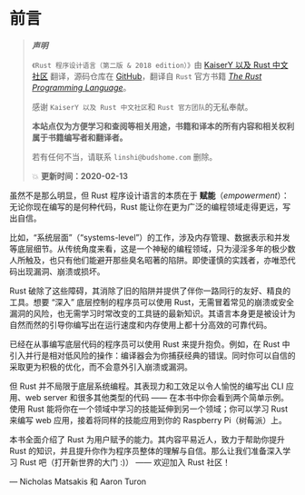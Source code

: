# 前言

> **_声明_**
> 
> `《Rust 程序设计语言（第二版 & 2018 edition）》`由 [KaiserY 以及 Rust 中文社区](https://github.com/KaiserY) 翻译，源码仓库在 [GitHub](https://github.com/budshome/trpl-zh-cn)，翻译自 `Rust` 官方书籍 [*The Rust Programming Language*](https://github.com/rust-lang/book/tree/master/src)。
> 
> 感谢 `KaiserY 以及 Rust 中文社区`和 `Rust 官方团队`的无私奉献。
> 
> **本站点仅为方便学习和查阅等相关用途，书籍和译本的所有内容和相关权利属于书籍编写者和翻译者。**
> 
> 若有任何不当，请联系 `linshi@budshome.com` 删除。
> 
> 💥 **更新时间：2020-02-13**

虽然不是那么明显，但 Rust 程序设计语言的本质在于 **赋能**（*empowerment*）：无论你现在编写的是何种代码，Rust 能让你在更为广泛的编程领域走得更远，写出自信。

比如，“系统层面”（“systems-level”）的工作，涉及内存管理、数据表示和并发等底层细节。从传统角度来看，这是一个神秘的编程领域，只为浸淫多年的极少数人所触及，也只有他们能避开那些臭名昭著的陷阱。即使谨慎的实践者，亦唯恐代码出现漏洞、崩溃或损坏。

Rust 破除了这些障碍，其消除了旧的陷阱并提供了伴你一路同行的友好、精良的工具。想要 “深入” 底层控制的程序员可以使用 Rust，无需冒着常见的崩溃或安全漏洞的风险，也无需学习时常改变的工具链的最新知识。其语言本身更是被设计为自然而然的引导你编写出在运行速度和内存使用上都十分高效的可靠代码。

已经在从事编写底层代码的程序员可以使用 Rust 来提升抱负。例如，在 Rust 中引入并行是相对低风险的操作：编译器会为你捕获经典的错误。同时你可以自信的采取更为积极的优化，而不会意外引入崩溃或漏洞。

但 Rust 并不局限于底层系统编程。其表现力和工效足以令人愉悦的编写出 CLI 应用、web server 和很多其他类型的代码 —— 在本书中你会看到两个简单示例。使用 Rust 能将你在一个领域中学习的技能延伸到另一个领域；你可以学习 Rust 来编写 web 应用，接着将同样的技能应用到你的 Raspberry Pi（树莓派）上。

本书全面介绍了 Rust 为用户赋予的能力。其内容平易近人，致力于帮助你提升 Rust 的知识，并且提升你作为程序员整体的理解与自信。那么让我们准备深入学习 Rust 吧（打开新世界的大门 :)） —— 欢迎加入 Rust 社区！

— Nicholas Matsakis 和 Aaron Turon
